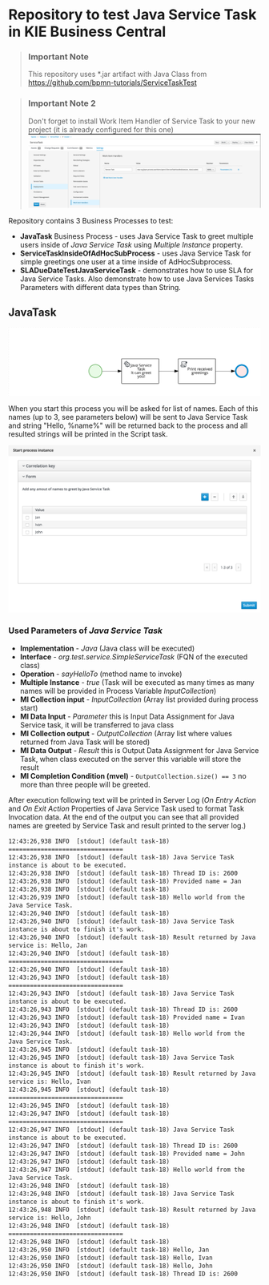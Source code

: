 Repository to test Java Service Task in KIE Business Central
============================================================

> ### Important Note
> This repository uses *.jar artifact with Java Class from https://github.com/bpmn-tutorials/ServiceTaskTest

> ### Important Note 2
> Don't forget to install Work Item Handler of Service Task to your new project (it is already configured for this one)
> ![](./images/WorkItemHandlerRegistration.png) 

Repository contains  3 Business Processes to test:
* **JavaTask** Business Process - uses Java Service Task to greet multiple users inside of _Java Service Task_ using *Multiple Instance* property.
* **ServiceTaskInsideOfAdHocSubProcess** - uses Java Service Task for simple greetings one user at a time inside of AdHocSubprocess.
* **SLADueDateTestJavaServiceTask** - demonstrates how to use SLA for Java Service Tasks. Also demonstrate how to use Java Services Tasks Parameters with different data types than String.

## JavaTask

![](src/main/resources/com/myspace/servicetask/ServiceTask.JavaTask-svg.svg)

When you start this process you will be asked for list of names. Each of this names (up to 3, see parameters below) will be sent to Java Service Task and string "Hello, %name%" will be returned back to the process and all resulted strings will be printed in the Script task.

![](./images/TaskStartup.png)
  
### Used Parameters of _Java Service Task_
* **Implementation** - *Java* (Java class will be executed)
* **Interface** - *org.test.service.SimpleServiceTask* (FQN of the executed class)
* **Operation** - *sayHelloTo* (method name to invoke)
* **Multiple Instance** - *true* (Task will be executed as many times as many names will be provided in Process Variable _InputCollection_)
* **MI Collection input** - *InputCollection* (Array list provided during process start)
* **MI Data Input** - *Parameter* this is Input Data Assignment for Java Service task, it will be transferred to java class
* **MI Collection output** - *OutputCollection* (Array list where values returned from Java Task will be stored)
* **MI Data Output** - *Result* this is Output Data Assignment for Java Service Task, when class executed on the server this variable will store the result
* **MI Completion Condition (mvel)** - `OutputCollection.size() == 3` no more than three people will be greeted.

After execution following text will be printed in Server Log (*On Entry Action* and *On Exit Action* Properties of Java Service Task used to format Task Invocation data. At the end of the output you can see that all provided names are greeted by Service Task and result printed to the server log.)
```console
12:43:26,938 INFO  [stdout] (default task-18) ================================
12:43:26,938 INFO  [stdout] (default task-18) Java Service Task instance is about to be executed.
12:43:26,938 INFO  [stdout] (default task-18) Thread ID is: 2600
12:43:26,938 INFO  [stdout] (default task-18) Provided name = Jan
12:43:26,938 INFO  [stdout] (default task-18)
12:43:26,939 INFO  [stdout] (default task-18) Hello world from the Java Service Task.
12:43:26,940 INFO  [stdout] (default task-18)
12:43:26,940 INFO  [stdout] (default task-18) Java Service Task instance is about to finish it's work.
12:43:26,940 INFO  [stdout] (default task-18) Result returned by Java service is: Hello, Jan
12:43:26,940 INFO  [stdout] (default task-18) ================================
12:43:26,940 INFO  [stdout] (default task-18)
12:43:26,943 INFO  [stdout] (default task-18) ================================
12:43:26,943 INFO  [stdout] (default task-18) Java Service Task instance is about to be executed.
12:43:26,943 INFO  [stdout] (default task-18) Thread ID is: 2600
12:43:26,943 INFO  [stdout] (default task-18) Provided name = Ivan
12:43:26,943 INFO  [stdout] (default task-18)
12:43:26,944 INFO  [stdout] (default task-18) Hello world from the Java Service Task.
12:43:26,945 INFO  [stdout] (default task-18)
12:43:26,945 INFO  [stdout] (default task-18) Java Service Task instance is about to finish it's work.
12:43:26,945 INFO  [stdout] (default task-18) Result returned by Java service is: Hello, Ivan
12:43:26,945 INFO  [stdout] (default task-18) ================================
12:43:26,945 INFO  [stdout] (default task-18)
12:43:26,947 INFO  [stdout] (default task-18) ================================
12:43:26,947 INFO  [stdout] (default task-18) Java Service Task instance is about to be executed.
12:43:26,947 INFO  [stdout] (default task-18) Thread ID is: 2600
12:43:26,947 INFO  [stdout] (default task-18) Provided name = John
12:43:26,947 INFO  [stdout] (default task-18)
12:43:26,947 INFO  [stdout] (default task-18) Hello world from the Java Service Task.
12:43:26,948 INFO  [stdout] (default task-18)
12:43:26,948 INFO  [stdout] (default task-18) Java Service Task instance is about to finish it's work.
12:43:26,948 INFO  [stdout] (default task-18) Result returned by Java service is: Hello, John
12:43:26,948 INFO  [stdout] (default task-18) ================================
12:43:26,948 INFO  [stdout] (default task-18)
12:43:26,950 INFO  [stdout] (default task-18) Hello, Jan
12:43:26,950 INFO  [stdout] (default task-18) Hello, Ivan
12:43:26,950 INFO  [stdout] (default task-18) Hello, John
12:43:26,950 INFO  [stdout] (default task-18) Thread ID is: 2600
```
